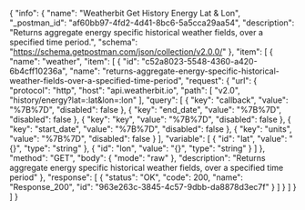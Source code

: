 {
  "info": {
    "name": "Weatherbit Get History Energy Lat & Lon",
    "_postman_id": "af60bb97-4fd2-4d41-8bc6-5a5cca29aa54",
    "description": "Returns aggregate energy specific historical weather fields, over a specified time period.",
    "schema": "https://schema.getpostman.com/json/collection/v2.0.0/"
  },
  "item": [
    {
      "name": "weather",
      "item": [
        {
          "id": "c52a8023-5548-4360-a420-6b4cff10236a",
          "name": "returns-aggregate-energy-specific-historical-weather-fields-over-a-specified-time-period",
          "request": {
            "url": {
              "protocol": "http",
              "host": "api.weatherbit.io",
              "path": [
                "v2.0",
                "history/energy?lat=:lat&lon=:lon"
              ],
              "query": [
                {
                  "key": "callback",
                  "value": "%7B%7D",
                  "disabled": false
                },
                {
                  "key": "end_date",
                  "value": "%7B%7D",
                  "disabled": false
                },
                {
                  "key": "key",
                  "value": "%7B%7D",
                  "disabled": false
                },
                {
                  "key": "start_date",
                  "value": "%7B%7D",
                  "disabled": false
                },
                {
                  "key": "units",
                  "value": "%7B%7D",
                  "disabled": false
                }
              ],
              "variable": [
                {
                  "id": "lat",
                  "value": "{}",
                  "type": "string"
                },
                {
                  "id": "lon",
                  "value": "{}",
                  "type": "string"
                }
              ]
            },
            "method": "GET",
            "body": {
              "mode": "raw"
            },
            "description": "Returns aggregate energy specific historical weather fields, over a specified time period"
          },
          "response": [
            {
              "status": "OK",
              "code": 200,
              "name": "Response_200",
              "id": "963e263c-3845-4c57-9dbb-da8878d3ec7f"
            }
          ]
        }
      ]
    }
  ]
}